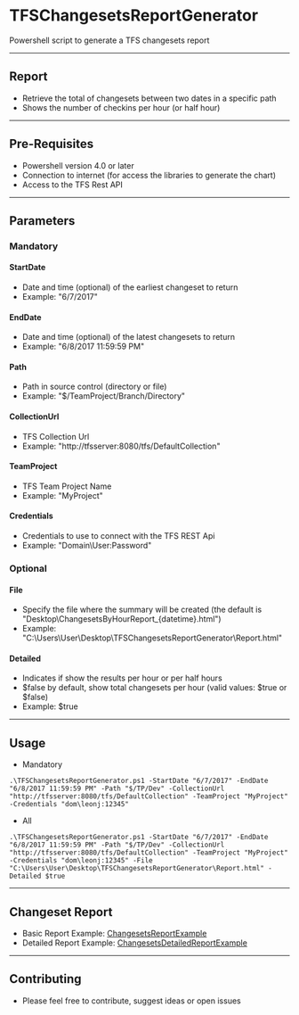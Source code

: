 # TFSChangesetsReportGenerator
Powershell script to generate a TFS changesets report

---

## Report

 - Retrieve the total of changesets between two dates in a specific path
 - Shows the number of checkins per hour (or half hour)

---
 
## Pre-Requisites

 - Powershell version 4.0 or later
 - Connection to internet (for access the libraries to generate the chart)
 - Access to the TFS Rest API
 
---
 
## Parameters

### Mandatory

#### StartDate
 - Date and time (optional) of the earliest changeset to return
 - Example: "6/7/2017"
#### EndDate
 - Date and time (optional) of the latest changesets to return
 - Example: "6/8/2017 11:59:59 PM"
#### Path
 - Path in source control (directory or file)
 - Example: "$/TeamProject/Branch/Directory"
#### CollectionUrl
 - TFS Collection Url
 - Example: "http://tfsserver:8080/tfs/DefaultCollection"
#### TeamProject
 - TFS Team Project Name
 - Example: "MyProject"
#### Credentials
 - Credentials to use to connect with the TFS REST Api
 - Example: "Domain\User:Password"

 
### Optional

#### File
 - Specify the file where the summary will be created (the default is "Desktop\ChangesetsByHourReport_{datetime}.html")
 - Example: "C:\Users\User\Desktop\TFSChangesetsReportGenerator\Report.html"
#### Detailed
 - Indicates if show the results per hour or per half hours
 - $false by default, show total changesets per hour (valid values: $true or $false)
 - Example: $true

---

## Usage

- Mandatory
```
.\TFSChangesetsReportGenerator.ps1 -StartDate "6/7/2017" -EndDate "6/8/2017 11:59:59 PM" -Path "$/TP/Dev" -CollectionUrl "http://tfsserver:8080/tfs/DefaultCollection" -TeamProject "MyProject" -Credentials "dom\leonj:12345"
```
- All
```
.\TFSChangesetsReportGenerator.ps1 -StartDate "6/7/2017" -EndDate "6/8/2017 11:59:59 PM" -Path "$/TP/Dev" -CollectionUrl "http://tfsserver:8080/tfs/DefaultCollection" -TeamProject "MyProject" -Credentials "dom\leonj:12345" -File "C:\Users\User\Desktop\TFSChangesetsReportGenerator\Report.html" -Detailed $true
```
 
---
 
## Changeset Report

 - Basic Report Example: [ChangesetsReportExample](https://leonjalfon1.github.io/TFSChangesetsReportGenerator/ChangesetsReportExample.html)
 - Detailed Report Example: [ChangesetsDetailedReportExample](https://leonjalfon1.github.io/TFSChangesetsReportGenerator/ChangesetsDetailedReportExample.html)
 
---

## Contributing

 - Please feel free to contribute, suggest ideas or open issues
